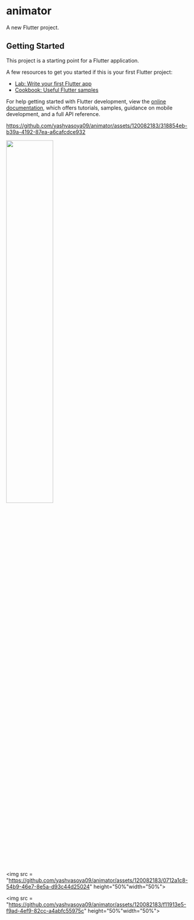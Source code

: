 # animator

A new Flutter project.

## Getting Started

This project is a starting point for a Flutter application.

A few resources to get you started if this is your first Flutter project:

- [Lab: Write your first Flutter app](https://docs.flutter.dev/get-started/codelab)
- [Cookbook: Useful Flutter samples](https://docs.flutter.dev/cookbook)

For help getting started with Flutter development, view the
[online documentation](https://docs.flutter.dev/), which offers tutorials,
samples, guidance on mobile development, and a full API reference.


https://github.com/yashvasoya09/animator/assets/120082183/318854eb-b39a-4192-87ea-a6cafcdce932

<p>
<img src = "https://github.com/yashvasoya09/animator/assets/120082183/0edc028b-1c07-4cfe-b2b5-c4b50fbd944f" height="50%"width="50%">

  <img src = "https://github.com/yashvasoya09/animator/assets/120082183/0712a1c8-54b9-46e7-8e5a-d93c44d25024" height="50%"width="50%">

  <img src = "https://github.com/yashvasoya09/animator/assets/120082183/f11913e5-f9ad-4ef9-82cc-a4abfc55975c" height="50%"width="50%">
</p>
